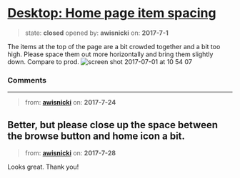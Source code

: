 # [Desktop: Home page item spacing](https://github.com/livingstoneonline/livingstoneonline/issues/163)

> state: **closed** opened by: **awisnicki** on: **2017-7-1**

The items at the top of the page are a bit crowded together and a bit too high. Please space them out more horizontally and bring them slightly down. Compare to prod.
![screen shot 2017-07-01 at 10 54 07](https://user-images.githubusercontent.com/12518623/27763592-c3185762-5e4b-11e7-94e2-120cc0591a5a.png)


### Comments

---
> from: [**awisnicki**](https://github.com/livingstoneonline/livingstoneonline/issues/163#issuecomment-317563299) on: **2017-7-24**

Better, but please close up the space between the browse button and home icon a bit.
---
> from: [**awisnicki**](https://github.com/livingstoneonline/livingstoneonline/issues/163#issuecomment-318740667) on: **2017-7-28**

Looks great. Thank you!
